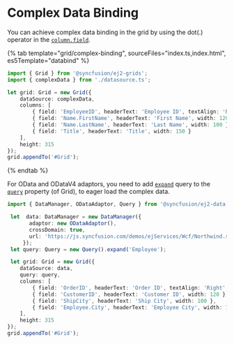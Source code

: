 # Complex Data Binding

You can achieve complex data binding in the grid by using the dot(.) operator in the [`column.field`](../../api/grid/column/#field).

{% tab template="grid/complex-binding", sourceFiles="index.ts,index.html", es5Template="databind"  %}

```typescript
import { Grid } from '@syncfusion/ej2-grids';
import { complexData } from './datasource.ts';

let grid: Grid = new Grid({
    dataSource: complexData,
    columns: [
        { field: 'EmployeeID', headerText: 'Employee ID', textAlign: 'Right', width: 100 },
        { field: 'Name.FirstName', headerText: 'First Name', width: 120 },
        { field: 'Name.LastName', headerText: 'Last Name', width: 100 },
        { field: 'Title', headerText: 'Title', width: 150 }
    ],
    height: 315
});
grid.appendTo('#Grid');

```

{% endtab %}

For OData and ODataV4 adaptors, you need to add [`expand`](../../api/data/query/#expand) query to the [`query`](../../api/grid/#query) property (of Grid), to eager load the complex data.

```typescript
import { DataManager, ODataAdaptor, Query } from '@syncfusion/ej2-data';

 let  data: DataManager = new DataManager({
       adaptor: new ODataAdaptor(),
       crossDomain: true,
       url: 'https://js.syncfusion.com/demos/ejServices/Wcf/Northwind.svc/Orders'
     });
 let query: Query = new Query().expand('Employee');

 let grid: Grid = new Grid({
    dataSource: data,
    query: query,
    columns: [
        { field: 'OrderID', headerText: 'Order ID', textAlign: 'Right', width: 100 },
        { field: 'CustomerID', headerText: 'Customer ID', width: 120 },
        { field: 'ShipCity', headerText: 'Ship City', width: 100 },
        { field: 'Employee.City', headerText: 'Employee City', width: 150 }
    ],
    height: 315
});
grid.appendTo('#Grid');

```